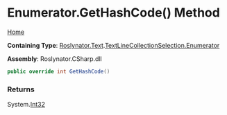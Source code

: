 # Enumerator\.GetHashCode\(\) Method

[Home](../../../../../README.md)

**Containing Type**: [Roslynator.Text](../../../README.md)\.[TextLineCollectionSelection.Enumerator](../README.md)

**Assembly**: Roslynator\.CSharp\.dll

```csharp
public override int GetHashCode()
```

### Returns

System\.[Int32](https://docs.microsoft.com/en-us/dotnet/api/system.int32)

